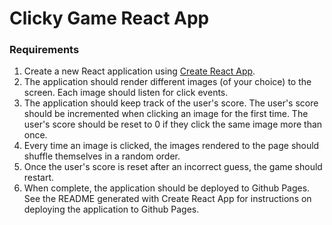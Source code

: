 # Clicky Game React App

### Requirements

1. Create a new React application using [Create React App](https://github.com/facebookincubator/create-react-app).
2. The application should render different images (of your choice) to the screen. Each image should listen for click events.
3. The application should keep track of the user's score. The user's score should be incremented when clicking an image for the first time. The user's score should be reset to 0 if they click the same image more than once.
4. Every time an image is clicked, the images rendered to the page should shuffle themselves in a random order.
5. Once the user's score is reset after an incorrect guess, the game should restart.
6. When complete, the application should be deployed to Github Pages. See the README generated with Create React App for instructions on deploying the application to Github Pages.